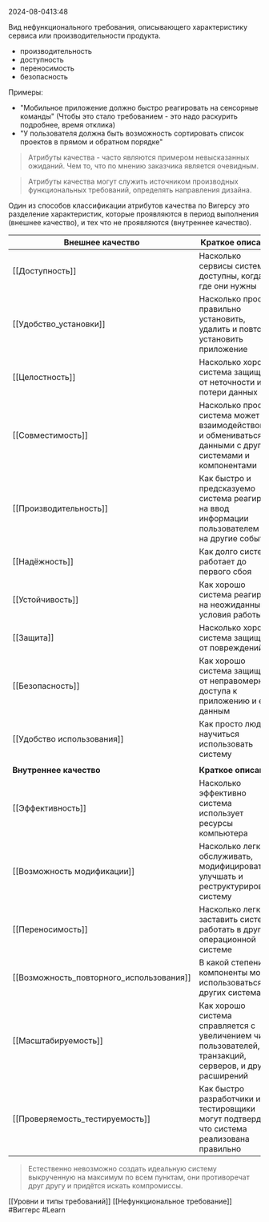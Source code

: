  2024-08-0413:48

Вид  нефункционального требования, описывающего характеристику сервиса или производительности продукта.

- производительность
- доступность
- переносимость
- безопасность

Примеры:
- "Мобильное приложение должно быстро реагировать на сенсорные команды" (Чтобы это стало требованием - это надо раскурить подробнее, время отклика)
- "У пользователя должна быть возможность сортировать список проектов в прямом и обратном порядке"

>Атрибуты качества - часто являются примером невысказанных ожиданий. Чем то, что по мнению заказчика является очевидным.

>Атрибуты качества могут служить источником производных функциональных требований, определять направления дизайна.

Один из способов классификации атрибутов качества по Вигерсу это разделение характеристик, которые проявляются в период выполнения (внешнее качество), и тех что не проявляются (внутреннее качество).

| Внешнее качество                         | Краткое описание                                                                                            |
| ---------------------------------------- | ----------------------------------------------------------------------------------------------------------- |
| [[Доступность]]                          | Насколько сервисы системы доступны, когда и где они нужны                                                   |
| [[Удобство_установки]]                   | Насколько просто правильно установить, удалить и повторно установить приложение                             |
| [[Целостность]]                          | Насколько хорошо система защищает от неточности и потери данных                                             |
| [[Совместимость]]                        | Насколько просто система может взаимодействовать и обмениваться данными с другими системами и компонентами  |
| [[Производительность]]                   | Как быстро и предсказуемо система реагирует на ввод информации пользователем и на другие события            |
| [[Надёжность]]                           | Как долго система работает до первого сбоя                                                                  |
| [[Устойчивость]]                         | Как хорошо система реагирует на неожиданные условия работы                                                  |
| [[Защита]]                               | Насколько хорошо система защищает от повреждений                                                            |
| [[Безопасность]]                         | Как хорошо система защищает от неправомерного доступа к приложению и его данным                             |
| [[Удобство использования]]               | Как просто людям научиться использовать систему                                                             |
|                                          |                                                                                                             |
| **Внутреннее качество**                  | **Краткое описание**                                                                                        |
| [[Эффективность]]                        | Насколько эффективно система использует ресурсы компьютера                                                  |
| [[Возможность модификации]]              | Насколько легко обслуживать, модифицировать, улучшать и реструктурировать систему                           |
| [[Переносимость]]                        | Насколько легко заставить систему работать в другой операционной системе                                    |
| [[Возможность_повторного_использования]] | В какой степени компоненты могут использоваться в других системах                                           |
| [[Масштабируемость]]                     | Как хорошо система справляется с увеличением числа пользователей, транзакций, серверов, и других расширений |
| [[Проверяемость_тестируемость]]          | Как быстро разработчики и тестировщики могут подтвердить, что система реализована правильно                 |
>Естественно невозможно создать идеальную систему выкрученную на максимум по всем пунктам, они противоречат друг другу и придётся искать компромиссы.


[[Уровни и типы требований]]
[[Нефункциональное требование]]
#Виггерс 
#Learn